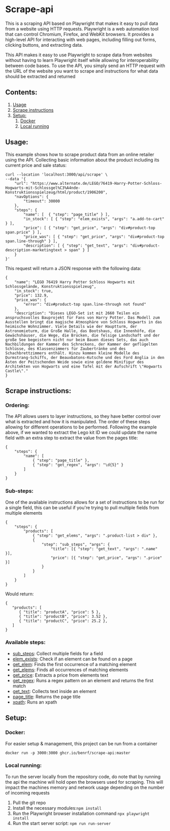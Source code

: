 # Scrape-api

This is a scraping API based on Playwright that makes it easy to pull data from a website using HTTP requests. Playwright is a web automation tool that can control Chromium, Firefox, and WebKit browsers. It provides a high-level API for interacting with web pages, including filling out forms, clicking buttons, and extracting data.

This API makes it easy to use Playwright to scrape data from websites without having to learn Playwright itself while allowing for interoperability between code bases. To use the API, you simply send an HTTP request with the URL of the website you want to scrape and instructions for what data should be extracted and returned

## Contents:
1. [Usage](#usage)
2. [Scrape instructions](#scrape-instructions)
3. [Setup:](#local-running)
   1. [Docker](#docker)
   2. [Local running](#local-running)

## Usage:
This example shows how to scrape product data from an online retailer using the API. Collecting basic information about the product including its current price and sale status:
````
curl --location 'localhost:3000/api/scrape' \
--data '{
    "url": "https://www.alternate.de/LEGO/76419-Harry-Potter-Schloss-Hogwarts-mit-Schlossgel%C3%A4nde-Konstruktionsspielzeug/html/product/1906200",
    "navOptions": {
        "timeout": 30000
    },
    "steps": {
        "name": [  { "step": "page_title" } ],
        "in_stock": [ { "step": "elem_exists", "args": "a.add-to-cart" } ],
        "price": [ { "step": "get_price", "args": "div#product-top span.price" } ],
        "price_was": [ { "step": "get_price", "args": "div#product-top span.line-through" } ],
        "description": [ { "step": "get_text", "args": "div#product-description-marketingtext > span" } ]
    }
}'
````
This request will return a JSON response with the following data:
````
{
    "name": "LEGO 76419 Harry Potter Schloss Hogwarts mit Schlossgelände, Konstruktionsspielzeug",
    "in_stock": true,
    "price": 132.9,
    "price_was": {
        "error": "div#product-top span.line-through not found"
    },
    "description": "Dieses LEGO-Set ist mit 2660 Teilen ein anspruchsvolles Bauprojekt für Fans von Harry Potter. Das Modell zum Ausstellen bringt die magische Atmosphäre von Schloss Hogwarts in das heimische Wohnzimmer. Viele Details wie der Hauptturm, der Astronomieturm, die Große Halle, das Bootshaus, die Innenhöfe, die Gewächshäuser, die Wege, die Brücken, die felsige Landschaft und der große See begeistern nicht nur beim Bauen dieses Sets, das auch Nachbildungen der Kammer des Schreckens, der Kammer der geflügelten Schlüsse, des Klassenzimmers für Zaubertränke und des Schachbrettzimmers enthält. Hinzu kommen kleine Modelle des Durmstrang-Schiffs, der Beauxbatons-Kutsche und des Ford Anglia in den Ästen der Peitschenden Weide sowie eine goldene Minifigur des Architekten von Hogwarts und eine Tafel mit der Aufschrift \"Hogwarts Castle\"."
}
````

## Scrape instructions:

### Ordering:
The API allows users to layer instructions, so they have better control over what is extracted and how it is manipulated. The order of these steps allowing for different operations to be performed. Following the example above, if we wanted to extract the Lego kit ID we could update the name field with an extra step to extract the value from the pages title:
````
{
    "steps": {
        "name": [
            { "step": "page_title" },
            { "step": "get_regex", "args": "\d{5}" }
        ]
    }
}
````
### Sub-steps:
One of the available instructions allows for a set of instructions to be run for a single field, this can be useful if you're trying to pull multiple fields from multiple elements
````
{
    "steps": {
        "products": [
            { "step": "get_elems", "args": ".product-list > div" },
            { 
                "step": "sub_steps", "args": {
                    "title": [{ "step": "get_text", "args": ".name" }],
                    "price": [{ "step": "get_price", "args": ".price" }]
                }
            }
        ]
    }
}
````
Would return:
````
{
   "products": [
      { "title": "productA", "price": 5 },
      { "title": "productB", "price": 3.52 },
      { "title": "productC", "price": 25.2 },
   ]
}
````

### Available steps:
* [sub_steps](functions/scrapeFunctions/sub_steps.js): Collect multiple fields for a field
* [elem_exists](functions/scrapeFunctions/elem_exists.js): Check if an element can be found on a page
* [get_elem](functions/scrapeFunctions/get_elem.js): Finds the first occurrence of a matching element
* [get_elems](functions/scrapeFunctions/get_elems.js): Finds all occurrences of matching elements
* [get_price](functions/scrapeFunctions/get_price.js): Extracts a price from elements text
* [get_regex](functions/scrapeFunctions/get_regex.js): Runs a regex pattern on an element and returns the first match
* [get_text](functions/scrapeFunctions/get_text.js): Collects text inside an element
* [page_title](functions/scrapeFunctions/page_title.js): Returns the page title
* [xpath](functions/scrapeFunctions/xpath.js): Runs an xpath

## Setup:
### Docker:
For easier setup & management, this project can be run from a container
````
docker run -p 3000:3000 ghcr.io/benrf/scrape-api:master
````

### Local running:
To run the server locally from the repository code, do note that by running the api the machine will hold open the browsers used for scraping. This will impact the machines memory and network usage depending on the number of incoming requests
1. Pull the git repo
2. Install the necessary modules:`npm install`
3. Run the Playwright browser installation command `npx playwright install`
4. Run the start server script: `npm run run-server`
